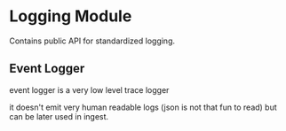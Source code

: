 # Logging Module

Contains public API for standardized logging.

## Event Logger

event logger is a very low level trace logger

it doesn't emit very human readable logs (json is not that fun to read) but can be later used in ingest.
